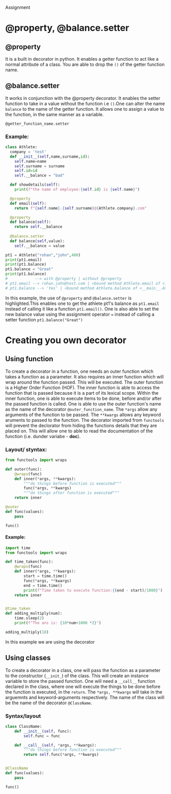 Assignment
# @property,  @balance.setter
## @property

It is a built in decorator in python. It enables a getter function to act like a normal attribute of a class. You are able to drop the `()` of the getter function name.

## @balance.setter

It works in conjunction with the @property decorator. It enables the setter function to take in a value without the function i.e `()`.One can alter the name `balance` to the name of the getter function. It allows one to assign a value to the function, in the same manner as a variable.

`@getter_function_name.setter`

### Example:
```python
class Athlete:
  company = 'test'
  def __init__(self,name,surname,id):
    self.name=name
    self.surname = surname
    self.id=id
    self.__balance = "bad"

  def showdetails(self):
    print(f"the name of employee:{self.id} is {self.name}")

  @property
  def email(self):
    return f"{self.name}.{self.surname}@{Athlete.company}.com"

  @property
  def balance(self):
    return self.__balance
    
  @balance.setter
  def balance(self,value):
    self.__balance = value

pt1 = Athlete("rohan","john",400)
print(pt1.email)
print(pt1.balance)
pt1.balance = "Great"
print(pt1.balance)
#            --> with @property | without @property
# pt1.email --> rohan.john@test.com | <bound method Athlete.email of <__main__.Athlete object at (memory location)>
# pt1.balance --> 'Yes' | <bound method Athlete.balance of <__main__.Athlete object at (memory location)>
```

In this example, the use of `@property` and `@balance.setter` is highlighted.This enables
one to get the athlete pt1's balance as `pt1.email` instead of calling it like a function `pt1.email()`. One is also able to set the new balance value using the assignment operator `=` instead of calling a setter function `pt1.balance("Great")`
 
# Creating you own decorator 

## Using function

To create a decorator in a function, one needs an outer function which takes a function as a parameter. It also requires an inner function which will wrap around the function passed. This will be executed. The outer function is a Higher Order Function (HOF). The inner function is able to access the function that is passed because it is a part of its lexical scope. Within the inner function, one is able to execute items to be done, before and/or after the passed function is called. One is able to use the outer function's name as the name of the decorator `@outer_function_name`. The `*args` allow any arguments of the function to be passed. The `**kwargs` allows any keyword aruments to passed to the function. The decorator imported from `functools` will prevent the declorator from hiding the functions details that they are placed on. This will allow one to able to read the documentation of the function (i.e. dunder variabe - __doc__).  

### Layout/ styntax:

```python
from functools import wraps

def outer(func):
    @wraps(func)
    def inner(*args, **kwargs):
        """do things before function is executed"""
        func(*args, **kwargs)
        """do things after function is executed"""
    return inner

@outer
def func(values):
    pass

func()
```

#### Example:
```python 
import time
from functools import wraps

def time_taken(func):
    @wraps(func)
    def inner(*args, **kwargs):
        start = time.time()
        func(*args, **kwargs)
        end = time.time()
        print(f"Time taken to execute function:{(end - start)/1000}")
    return inner


@time_taken
def adding_multiply(num):
    time.sleep(2)
    print(f"The ans is: {10*num+1000 *2}")

adding_multiply(10)
```
In this example we are using the decorator


## Using classes

To create a decorator in a class, one will pass the function as a parameter to the constructor (`__init_`) of the class. This will create an instance variable to store the passed function. One will need a `__call__` function declared in the class, where one will execute the things to be done before the function is executed, in the `return`. The `*args, **kwargs` will take in the arguemnts and keyword-arguments respectively. The name of the class will be the name of the decorator `@ClassName`.

### Syntax/layout
```python
class ClassName:
    def __init__(self, func):
        self.func = func

    def __call__(self, *args, **kwargs):
        """do things before function is executed"""
        return self.func(*args, **kwargs)


@ClassName
def func(values):
    pass

func()
```